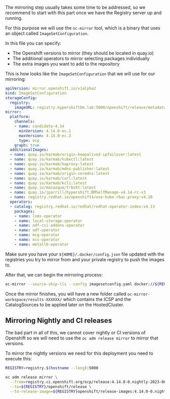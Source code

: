 The mirroring step usually takes some time to be addressed, so we recommend to start with this part once we have the Registry server up and running.

For this purpose we will use the `oc-mirror` tool, which is a binary that uses an object called `ImageSetConfiguration`.

In this file you can specify:

- The Openshift versions to mirror (they should be located in quay.io)
- The additional operators to mirror selecting packages individually
- The extra images you want to add to the repository

This is how looks like the `ImageSetConfiguration` that we will use for our mirroring:

```yaml
apiVersion: mirror.openshift.io/v1alpha2
kind: ImageSetConfiguration
storageConfig:
  registry:
    imageURL: registry.hypershiftbm.lab:5000/openshift/release/metadata:latest ## CHANGE THIS!
mirror:
  platform:
    channels:
    - name: candidate-4.14
      minVersion: 4.14.0-ec.1
      maxVersion: 4.14.0-ec.3
      type: ocp
    graph: true
  additionalImages:
  - name: quay.io/karmab/origin-keepalived-ipfailover:latest
  - name: quay.io/karmab/kubectl:latest
  - name: quay.io/karmab/haproxy:latest
  - name: quay.io/karmab/mdns-publisher:latest
  - name: quay.io/karmab/origin-coredns:latest
  - name: quay.io/karmab/curl:latest
  - name: quay.io/karmab/kcli:latest
  - name: quay.io/mavazque/trbsht:latest
  - name: quay.io/jparrill/hypershift:BMSelfManage-v4.14-rc-v3
  - name: registry.redhat.io/openshift4/ose-kube-rbac-proxy:v4.10
  operators:
  - catalog: registry.redhat.io/redhat/redhat-operator-index:v4.13
    packages:
    - name: lvms-operator
    - name: local-storage-operator
    - name: odf-csi-addons-operator
    - name: odf-operator
    - name: mcg-operator
    - name: ocs-operator
    - name: metallb-operator
```

Make sure you have your `${HOME}/.docker/config.json` file updated with the registries you try to mirror from and your private registry to push the images to.

After that, we can begin the mirroring process:

```bash
oc-mirror --source-skip-tls --config imagesetconfig.yaml docker://${REGISTRY}
```

Once the mirror finishes, you will have a new folder called `oc-mirror-workspace/results-XXXXXX/` which contains the ICSP and the CatalogSources to be applied later on the HostedCluster.

## Mirroring Nightly and CI releases

The bad part in all of this, we cannot cover nightly or CI versions of Openshift so we will need to use the `oc adm release mirror` to mirror that versions.

To mirror the nightly versions we need for this deployment you need to execute this:

```bash
REGISTRY=registry.$(hostname --long):5000

oc adm release mirror \
  --from=registry.ci.openshift.org/ocp/release:4.14.0-0.nightly-2023-08-29-102237 \
  --to=${REGISTRY}/openshift/release \
  --to-release-image=${REGISTRY}openshift/release-images:4.14.0-0.nightly-2023-08-29-102237
```